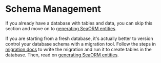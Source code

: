 # Schema Management

If you already have a database with tables and data, you can skip this section and move on to [generating SeaORM entities](03-generate-entity/01-sea-orm-cli.md).

If you are starting from a fresh database, it's actually better to version control your database schema with a migration tool. Follow the steps in [migration docs](06-migration/01-setting-up-migration.md) to write the migration and run it to create tables in the database. Then, read on [generating SeaORM entities](03-generate-entity/01-sea-orm-cli.md).
